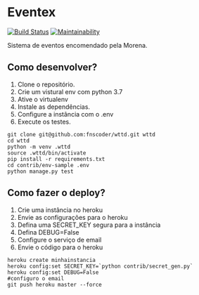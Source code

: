 # Eventex
[![Build Status](https://travis-ci.org/fnscoder/wttd.svg?branch=master)](https://travis-ci.org/fnscoder/wttd)
[![Maintainability](https://api.codeclimate.com/v1/badges/741df6d5451d2f367615/maintainability)](https://codeclimate.com/github/fnscoder/wttd/maintainability)

Sistema de eventos encomendado pela Morena.

## Como desenvolver?

1. Clone o repositório.
2. Crie um vistural env com python 3.7
3. Ative o virtualenv
4. Instale as dependências.
5. Configure a instância com o .env
6. Execute os testes.

```console
git clone git@github.com:fnscoder/wttd.git wttd
cd wttd
python -m venv .wttd
source .wttd/bin/activate
pip install -r requirements.txt
cd contrib/env-sample .env
python manage.py test
```

## Como fazer o deploy?

1. Crie uma instância no heroku
2. Envie as configurações para o heroku
3. Defina uma SECRET_KEY segura para a instância
4. Defina DEBUG=False
5. Configure o serviço de email
6. Envie o código para o heroku

```console
heroku create minhainstancia
heroku config:set SECRET_KEY=`python contrib/secret_gen.py`
heroku config:set DEBUG=False
#configuro o email
git push heroku master --force
```